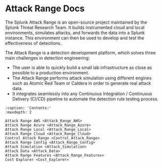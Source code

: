 # Attack Range Docs

The Splunk Attack Range is an open-source project maintained by the Splunk Threat Research Team. It builds instrumented cloud and local environments, simulates attacks, and forwards the data into a Splunk instance. This environment can then be used to develop and test the effectiveness of detections.

The Attack Range is a detection development platform, which solves three main challenges in detection engineering:
* The user is able to quickly build a small lab infrastructure as close as possible to a production environment.
* The Attack Range performs attack simulation using different engines such as Atomic Red Team or Caldera in order to generate real attack data. 
* It integrates seamlessly into any Continuous Integration / Continuous Delivery (CI/CD) pipeline to automate the detection rule testing process.  

```{toctree}
:caption: 'Contents:'
:maxdepth: 2

Attack Range AWS <Attack_Range_AWS>
Attack Range Azure <Attack_Range_Azure>
Attack Range Local <Attack_Range_Local>
Attack Range Cloud <Attack_Range_Cloud>
Control Attack Range <Control_Attack_Range>
Attack Range Config <Attack_Range_Config>
Attack Simulation <Attack_Simulation>
Attack Data <Attack_Data>
Attack Range Features <Attack_Range_Features>
Cost Explorer <Cost_Explorer>

```